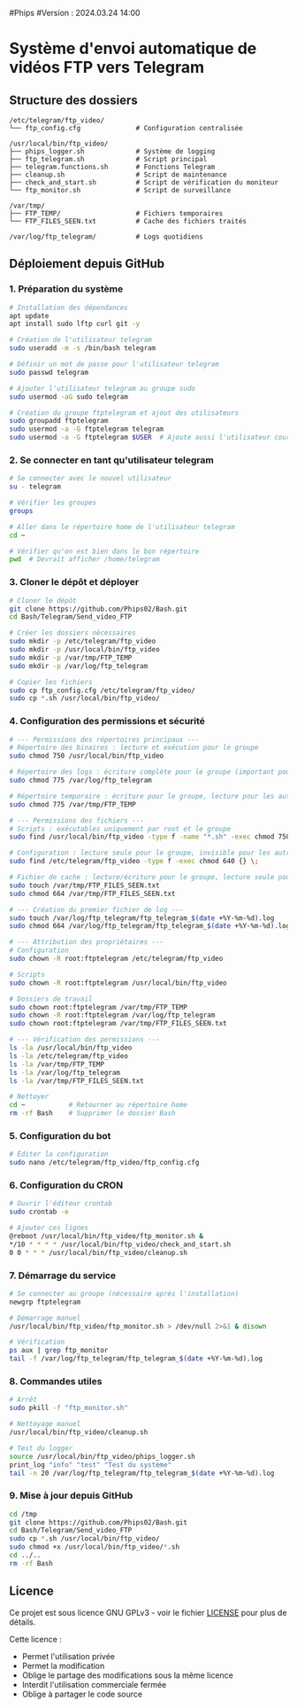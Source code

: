 #Phips
#Version : 2024.03.24 14:00


# Système d'envoi automatique de vidéos FTP vers Telegram

## Structure des dossiers
```
/etc/telegram/ftp_video/
└── ftp_config.cfg              # Configuration centralisée

/usr/local/bin/ftp_video/
├── phips_logger.sh             # Système de logging
├── ftp_telegram.sh             # Script principal
├── telegram.functions.sh       # Fonctions Telegram
├── cleanup.sh                  # Script de maintenance
├── check_and_start.sh          # Script de vérification du moniteur
└── ftp_monitor.sh              # Script de surveillance

/var/tmp/
├── FTP_TEMP/                   # Fichiers temporaires
└── FTP_FILES_SEEN.txt          # Cache des fichiers traités

/var/log/ftp_telegram/          # Logs quotidiens
```

## Déploiement depuis GitHub

### 1. Préparation du système
```bash
# Installation des dépendances
apt update
apt install sudo lftp curl git -y

# Création de l'utilisateur telegram
sudo useradd -m -s /bin/bash telegram

# Définir un mot de passe pour l'utilisateur telegram
sudo passwd telegram

# Ajouter l'utilisateur telegram au groupe sudo
sudo usermod -aG sudo telegram

# Création du groupe ftptelegram et ajout des utilisateurs
sudo groupadd ftptelegram
sudo usermod -a -G ftptelegram telegram
sudo usermod -a -G ftptelegram $USER  # Ajoute aussi l'utilisateur courant
```

### 2. Se connecter en tant qu'utilisateur telegram
```bash
# Se connecter avec le nouvel utilisateur
su - telegram

# Vérifier les groupes
groups

# Aller dans le répertoire home de l'utilisateur telegram
cd ~

# Vérifier qu'on est bien dans le bon répertoire
pwd  # Devrait afficher /home/telegram
```

### 3. Cloner le dépôt et déployer
```bash
# Cloner le dépôt
git clone https://github.com/Phips02/Bash.git
cd Bash/Telegram/Send_video_FTP

# Créer les dossiers nécessaires
sudo mkdir -p /etc/telegram/ftp_video
sudo mkdir -p /usr/local/bin/ftp_video
sudo mkdir -p /var/tmp/FTP_TEMP
sudo mkdir -p /var/log/ftp_telegram

# Copier les fichiers
sudo cp ftp_config.cfg /etc/telegram/ftp_video/
sudo cp *.sh /usr/local/bin/ftp_video/
```

### 4. Configuration des permissions et sécurité
```bash
# --- Permissions des répertoires principaux ---
# Répertoire des binaires : lecture et exécution pour le groupe
sudo chmod 750 /usr/local/bin/ftp_video

# Répertoire des logs : écriture complète pour le groupe (important pour la création des logs)
sudo chmod 775 /var/log/ftp_telegram

# Répertoire temporaire : écriture pour le groupe, lecture pour les autres
sudo chmod 775 /var/tmp/FTP_TEMP

# --- Permissions des fichiers ---
# Scripts : exécutables uniquement par root et le groupe
sudo find /usr/local/bin/ftp_video -type f -name "*.sh" -exec chmod 750 {} \;

# Configuration : lecture seule pour le groupe, invisible pour les autres
sudo find /etc/telegram/ftp_video -type f -exec chmod 640 {} \;

# Fichier de cache : lecture/écriture pour le groupe, lecture seule pour les autres
sudo touch /var/tmp/FTP_FILES_SEEN.txt
sudo chmod 664 /var/tmp/FTP_FILES_SEEN.txt

# --- Création du premier fichier de log ---
sudo touch /var/log/ftp_telegram/ftp_telegram_$(date +%Y-%m-%d).log
sudo chmod 664 /var/log/ftp_telegram/ftp_telegram_$(date +%Y-%m-%d).log

# --- Attribution des propriétaires ---
# Configuration
sudo chown -R root:ftptelegram /etc/telegram/ftp_video

# Scripts
sudo chown -R root:ftptelegram /usr/local/bin/ftp_video

# Dossiers de travail
sudo chown root:ftptelegram /var/tmp/FTP_TEMP
sudo chown -R root:ftptelegram /var/log/ftp_telegram
sudo chown root:ftptelegram /var/tmp/FTP_FILES_SEEN.txt

# --- Vérification des permissions ---
ls -la /usr/local/bin/ftp_video
ls -la /etc/telegram/ftp_video
ls -la /var/tmp/FTP_TEMP
ls -la /var/log/ftp_telegram
ls -la /var/tmp/FTP_FILES_SEEN.txt

# Nettoyer
cd ~           # Retourner au répertoire home
rm -rf Bash    # Supprimer le dossier Bash
```

### 5. Configuration du bot
```bash
# Éditer la configuration
sudo nano /etc/telegram/ftp_video/ftp_config.cfg
```

### 6. Configuration du CRON
```bash
# Ouvrir l'éditeur crontab
sudo crontab -e

# Ajouter ces lignes
@reboot /usr/local/bin/ftp_video/ftp_monitor.sh &
*/10 * * * * /usr/local/bin/ftp_video/check_and_start.sh
0 0 * * * /usr/local/bin/ftp_video/cleanup.sh
```

### 7. Démarrage du service
```bash
# Se connecter au groupe (nécessaire après l'installation)
newgrp ftptelegram

# Démarrage manuel
/usr/local/bin/ftp_video/ftp_monitor.sh > /dev/null 2>&1 & disown

# Vérification
ps aux | grep ftp_monitor
tail -f /var/log/ftp_telegram/ftp_telegram_$(date +%Y-%m-%d).log
```

### 8. Commandes utiles
```bash
# Arrêt
sudo pkill -f "ftp_monitor.sh"

# Nettoyage manuel
/usr/local/bin/ftp_video/cleanup.sh

# Test du logger
source /usr/local/bin/ftp_video/phips_logger.sh
print_log "info" "test" "Test du système"
tail -n 20 /var/log/ftp_telegram/ftp_telegram_$(date +%Y-%m-%d).log
```

### 9. Mise à jour depuis GitHub
```bash
cd /tmp
git clone https://github.com/Phips02/Bash.git
cd Bash/Telegram/Send_video_FTP
sudo cp *.sh /usr/local/bin/ftp_video/
sudo chmod +x /usr/local/bin/ftp_video/*.sh
cd ../..
rm -rf Bash
```

## Licence
Ce projet est sous licence GNU GPLv3 - voir le fichier [LICENSE](LICENSE) pour plus de détails.

Cette licence :
- Permet l'utilisation privée
- Permet la modification
- Oblige le partage des modifications sous la même licence
- Interdit l'utilisation commerciale fermée
- Oblige à partager le code source